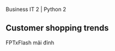 Business IT 2 | Python 2

Customer shopping trends
---------------------------------------------


FPTxFlash mãi đỉnh
